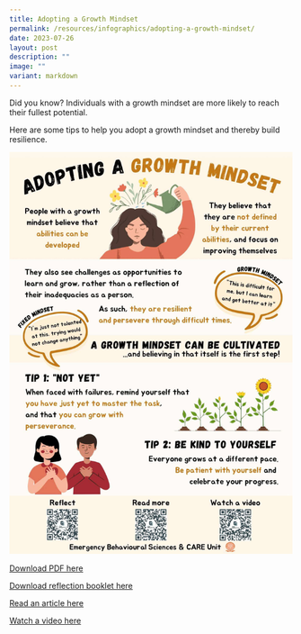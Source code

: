 ```yaml
---
title: Adopting a Growth Mindset
permalink: /resources/infographics/adopting-a-growth-mindset/
date: 2023-07-26
layout: post
description: ""
image: ""
variant: markdown
---
```

Did you know? Individuals with a growth mindset are more likely to reach their fullest potential.

Here are some tips to help you adopt a growth mindset and thereby build resilience.

![](/images/_ORP__July_2023_EDM___Adopting_a_Growth_Mindset.jpg)

[Download PDF here](/files/_ORP__July_2023_EDM___Adopting_a_Growth_Mindset.pdf)

[Download reflection booklet here](/files/EBSC_July_2023_EDM___Adopting_a_Growth_Mindset__Reflection_.pdf)

[Read an article here](https://www.bbc.com/worklife/article/20221026-the-growth-mindset-all-workers-need-to-cultivate)

[Watch a video here](https://www.youtube.com/watch?v=hiiEeMN7vbQ)